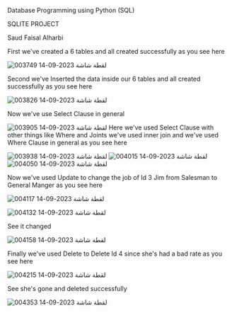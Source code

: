 Database Programming using Python (SQL)

SQLITE PROJECT

Saud Faisal Alharbi

First we've created a 6 tables and all created successfully as you see here 

![لقطة شاشة 2023-09-14 003749](https://github.com/TheBlackSolider/SQLITE-PROJECT/assets/94854113/0a776ede-9562-41c3-920e-04dd51c25e5c)
		 
Second we've Inserted the data inside our 6 tables and all created successfully as you see here



![لقطة شاشة 2023-09-14 003826](https://github.com/TheBlackSolider/SQLITE-PROJECT/assets/94854113/804a7135-bd62-4f97-b406-10bb1ea8892b)

Now we've use Select Clause in general 

![لقطة شاشة 2023-09-14 003905](https://github.com/TheBlackSolider/SQLITE-PROJECT/assets/94854113/8b1c5482-1f59-4dda-97e2-3694a8de0963)
Here we've used Select Clause with other things like Where and Joints we've used inner join and we've used Where Clause in general as you see here 


![لقطة شاشة 2023-09-14 003938](https://github.com/TheBlackSolider/SQLITE-PROJECT/assets/94854113/a8a7a621-6462-4f47-ad6a-0d1a70a53a3a)
![لقطة شاشة 2023-09-14 004015](https://github.com/TheBlackSolider/SQLITE-PROJECT/assets/94854113/b6a4d0a6-86d1-40f9-862d-fbf2db088eea)
![لقطة شاشة 2023-09-14 004050](https://github.com/TheBlackSolider/SQLITE-PROJECT/assets/94854113/d67f2302-6aea-4b1e-8865-6ea93e70fe6c)


Now we've used Update to change the job of Id 3 Jim from Salesman to General Manger as you see here 


![لقطة شاشة 2023-09-14 004117](https://github.com/TheBlackSolider/SQLITE-PROJECT/assets/94854113/d5022d6a-1c97-4805-984b-f01bd6e5718d)

![لقطة شاشة 2023-09-14 004132](https://github.com/TheBlackSolider/SQLITE-PROJECT/assets/94854113/dd0379c7-136d-4f56-9f7a-e724127bdd37)


See it changed 


![لقطة شاشة 2023-09-14 004158](https://github.com/TheBlackSolider/SQLITE-PROJECT/assets/94854113/d063cac2-60ee-409f-8e67-7b9bd732c956)

Finally we've used Delete to Delete Id 4 since she's had a bad rate as you see here 


![لقطة شاشة 2023-09-14 004215](https://github.com/TheBlackSolider/SQLITE-PROJECT/assets/94854113/4547ab4f-f833-443d-b94e-c6822609900f)

See she's gone and deleted successfully 


![لقطة شاشة 2023-09-14 004353](https://github.com/TheBlackSolider/SQLITE-PROJECT/assets/94854113/52039b3f-1b11-4a9f-94fb-9d68a1e4716f)





